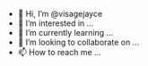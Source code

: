 - 👋 Hi, I’m @visagejayce
- 👀 I’m interested in ...
- 🌱 I’m currently learning ...
- 💞️ I’m looking to collaborate on ...
- 📫 How to reach me ...

<!---
visagejayce/visagejayce is a ✨ special ✨ repository because its `README.md` (this file) appears on your GitHub profile.
You can click the Preview link to take a look at your changes.
--->
